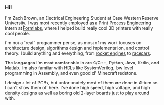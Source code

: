 ### Hi!

I'm Zach Brown, an Electrical Engineering Student at Case Western Reserve University. I was most recently employed as a Print Process Engineering Intern at [Formlabs](https://formlabs.com), where I helped build really cool 3D printers with really cool people.

I'm not a "real" programmer per se, as most of my work focuses on architecture design, algorithms design and implementation, and control theory. I build anything and everything, from [rocket engines](https://www.youtube.com/watch?v=cRwU7fVsK0E) to [racecars](https://www.youtube.com/channel/UCbYI9bH2k-ggW2idGL_oSUA).

The languages I'm most comfortable in are C/C++, Python, Java, Kotlin, and Matlab. I'm also familiar with HDLs like SystemVerilog, low level programming in Assembly, and even good ol' Minecraft redstone. 

I design a lot of PCBs, but unfortunately most of them are done in Altium so I can't show them off here. I've done high speed, high voltage, and high density designs as well as boring old 2-layer boards just to play around with.
